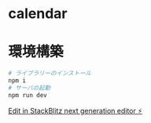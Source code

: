 # calendar
# 環境構築
```bash
# ライブラリーのインストール
npm i
# サーバの起動
npm run dev
```
[Edit in StackBlitz next generation editor ⚡️](https://stackblitz.com/~/github.com/Masuda-1246/calendar)
